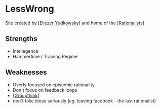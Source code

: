 # LessWrong

Site created by [[Eliezer Yudkowsky]] and home of the [[Rationalists]]


## Strengths
- intellegence
- Hammertime / Training Regime


## Weaknesses
- Overly focused on epistemic rationality
- Don't focus on feedback loops
- [[Groupthink]]
- don't take ideas seriously (eg. leaving facebook - the last rationalist)

[//begin]: # "Autogenerated link references for markdown compatibility"
[Eliezer Yudkowsky]: eliezer-yudkowsky "Eliezer Yudkowsky"
[Rationalists]: rationalists "Rationalists"
[Groupthink]: groupthink "Groupthink"
[//end]: # "Autogenerated link references"